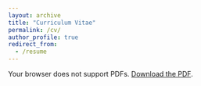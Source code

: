 ```yaml
---
layout: archive
title: "Curriculum Vitae"
permalink: /cv/
author_profile: true
redirect_from:
  - /resume
---
```

<object data="../files/Ananthan_Ambikairajah_CV_Academia.pdf" width="1000" height="1000" type='application/pdf'>
    <p>Your browser does not support PDFs. 
    <a href="../files/Ananthan_Ambikairajah_CV_Academia.pdf">Download the PDF</a>.</p>
</object>